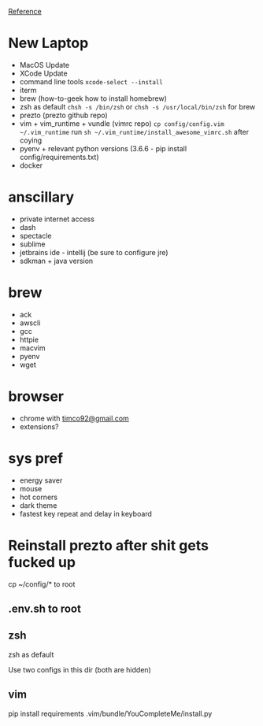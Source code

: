 

[Reference](https://sourabhbajaj.com/mac-setup)


# New Laptop
  - MacOS Update
  - XCode Update
  - command line tools `xcode-select --install`
  - iterm
  - brew (how-to-geek how to install homebrew)
  - zsh as default `chsh -s /bin/zsh` or `chsh -s /usr/local/bin/zsh` for brew
  - prezto (prezto github repo)
  - vim + vim_runtime + vundle (vimrc repo) `cp config/config.vim ~/.vim_runtime`
    run `sh ~/.vim_runtime/install_awesome_vimrc.sh` after coying
  - pyenv + relevant python versions (3.6.6 - pip install config/requirements.txt)
  - docker

# anscillary
  - private internet access
  - dash
  - spectacle
  - sublime
  - jetbrains ide - intellij (be sure to configure jre)
  - sdkman + java version

# brew
  - ack
  - awscli
  - gcc
  - httpie
  - macvim
  - pyenv
  - wget

# browser
  - chrome with timco92@gmail.com
  - extensions?

# sys pref
  - energy saver
  - mouse
  - hot corners
  - dark theme
  - fastest key repeat and delay in keyboard


# Reinstall prezto after shit gets fucked up

cp ~/config/* to root

## .env.sh to root

## zsh 
zsh as default

Use two configs in this dir (both are hidden)

## vim
pip install requirements
.vim/bundle/YouCompleteMe/install.py
